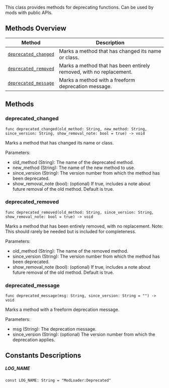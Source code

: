 
This class provides methods for deprecating functions. Can be used by mods with public APIs.

## Methods Overview
| Method                                      | Description                                                         |
|---------------------------------------------|---------------------------------------------------------------------|
| [`deprecated_changed`](#deprecated_changed) | Marks a method that has changed its name or class.                  |
| [`deprecated_removed`](#deprecated_removed) | Marks a method that has been entirely removed, with no replacement. |
| [`deprecated_message`](#deprecated_message) | Marks a method with a freeform deprecation message.                 |

## Methods
### deprecated_changed
```gdscript2
func deprecated_changed(old_method: String, new_method: String, since_version: String, show_removal_note: bool = true) -> void
```
Marks a method that has changed its name or class.

Parameters:
- old_method (String): The name of the deprecated method.
- new_method (String): The name of the new method to use.
- since_version (String): The version number from which the method has been deprecated.
- show_removal_note (bool): (optional) If true, includes a note about future removal of the old method. Default is true.


### deprecated_removed
```gdscript2
func deprecated_removed(old_method: String, since_version: String, show_removal_note: bool = true) -> void
```
Marks a method that has been entirely removed, with no replacement. Note: This should rarely be needed but is included for completeness.

Parameters:
- old_method (String): The name of the removed method.
- since_version (String): The version number from which the method has been deprecated.
- show_removal_note (bool): (optional) If true, includes a note about future removal of the old method. Default is true.


### deprecated_message
```gdscript2
func deprecated_message(msg: String, since_version: String = "") -> void
```
Marks a method with a freeform deprecation message.

Parameters:
- msg (String): The deprecation message.
- since_version (String): (optional) The version number from which the deprecation applies.


## Constants Descriptions
##### LOG_NAME
```gdscript2
const LOG_NAME: String = "ModLoader:Deprecated"
```